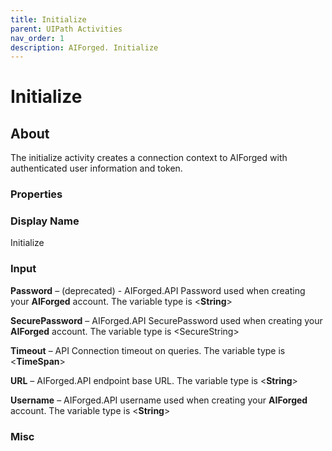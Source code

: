 ```yaml
---
title: Initialize
parent: UIPath Activities
nav_order: 1
description: AIForged. Initialize
---
```


# Initialize

## About

The initialize activity creates a connection context to AIForged with authenticated user information and token.

### Properties

### Display Name

Initialize

### Input

**Password** – (deprecated) - AIForged.API Password used when creating your **AIForged** account. The variable type is <**String**>

**SecurePassword** –  AIForged.API SecurePassword used when creating your **AIForged** account. The variable type is \<SecureString>

**Timeout** – API Connection timeout on queries. The variable type is  <**TimeSpan**>

**URL** – AIForged.API endpoint base URL. The variable type is <**String**>

**Username** – AIForged.API username used when creating your **AIForged** account. The variable type is <**String**>

### Misc
